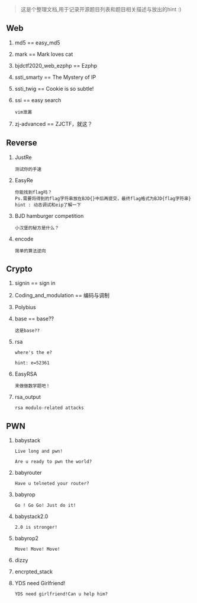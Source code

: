 > 这是个整理文档,用于记录开源题目列表和题目相关描述与放出的hint :)


## Web

1. md5 == easy_md5

2. mark == Mark loves cat

3. bjdctf2020_web_ezphp == Ezphp

4. ssti_smarty == The Mystery of IP

5. ssti_twig == Cookie is so subtle!

6. ssi == easy search

    ```
    vim泄漏
    ```
    
7. zj-advanced == ZJCTF，就这？



## Reverse

1. JustRe

    ```
    测试你的手速
    ```

2. EasyRe

    ```
    你能找到flag吗？
    Ps.需要将得到的flag字符串放在BJD{}中后再提交，最终flag格式为BJD{flag字符串}
    hint : 动态调试和eip了解一下
    ```

3. BJD hamburger competition
    
    ```
    小汉堡的秘方是什么？
    ```


4. encode

    ```
    简单的算法逆向
    ```


## Crypto

1. signin == sign in

2. Coding_and_modulation == 编码与调制

3. Polybius 

4. base == base??

    ```
    这是base??
    ```

5. rsa 

    ```
    where's the e?

    hint: e=52361
    ```

6. EasyRSA

    ```
    来做做数学题吧！
    ```

7. rsa_output

    ```
    rsa modulo-related attacks
    ```



## PWN

1. babystack

    ```
    Live long and pwn!

    Are u ready to pwn the world?
    ```

2. babyrouter 

    ```
    Have u telneted your router?
    ```

3. babyrop

    ```
    Go ! Go Go! Just do it!
    ```

4. babystack2.0

    ```
    2.0 is stronger!
    ```

5. babyrop2

    ```
    Move! Move! Move!
    ```

6. dizzy

7. encrpted_stack

8. YDS need Girlfriend!

    ```
    YDS need girlfriend!Can u help him?
    ```
